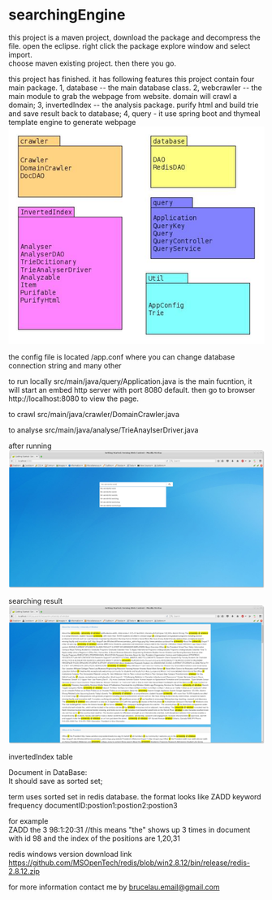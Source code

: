 # searchingEngine
this project is a maven project, download the package and decompress the file.
open the eclipse. right click the package explore window and select import.</br>
choose maven existing project.
then there you go.

this project has finished. it has following features
this project contain four main package.
1, database -- the main database class.
2, webcrawler -- the main module to grab the webpage from website. domain
  will crawl a domain;
3, invertedIndex -- the analysis package. purify html and build trie and save
  result back to database;
4, query - it use spring boot and thymeal template engine to generate webpage
 ![](readMeImage/searching_package.jpg)

the config file is located
 /app.conf where you can change database connection string and many other

to run locally
 src/main/java/query/Application.java is the main fucntion, it will start an
 embed http server with port 8080 default. then go to browser http://localhost:8080
 to view the page.

to crawl
 src/main/java/crawler/DomainCrawler.java

to analyse
  src/main/java/analyse/TrieAnaylserDriver.java

after running
![](readMeImage/index-page.jpg)

searching result
![](readMeImage/resuslt.jpg)


invertedIndex table

Document in DataBase:<br>
It should save as sorted set;

term uses sorted set in redis database.
the format looks like
ZADD keyword frequency documentID:postion1:postion2:postion3</br>

for example<br>
ZADD the 3 98:1:20:31 //this means "the" shows up 3 times in document with id 98 and the index of the positions are 1,20,31

redis windows version download link
https://github.com/MSOpenTech/redis/blob/win2.8.12/bin/release/redis-2.8.12.zip

for more information contact me by brucelau.email@gmail.com
